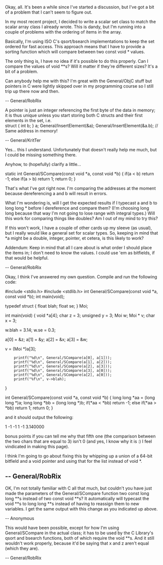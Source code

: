 Okay, all. It's been a while since I've started a discussion, but I've got a bit of a problem that I can't seem to figure out.

In my most recent project, I decided to write a scalar set class to match the scalar array class I already wrote. This is dandy, but I'm running into a couple of problems with the ordering of items in the array.

Basically, I'm using ISO C's qsort/bsearch implementations to keep the set ordered for fast access. This approach means that I have to provide a sorting function which will compare between two const void * values.

The only thing is, I have no idea if it's possible to do this properly. Can I compare the values of void **s? Will it matter if they're different sizes? It's a bit of a problem.

Can anybody help me with this? I'm great with the General/ObjC stuff but pointers in C were lightly skipped over in my programming course so I still trip up there now and then.

-- General/RobRix

A pointer is just an integer referencing the first byte of the data in memory; it is thus unique unless you start storing both C structs and their first elements in the set, i.e.     
struct { int b; } a;
General/InsertElement(&a);
General/InsertElement(&a.b); // Same address in memory!

 -- General/KritTer

Yes... this I understand. Unfortunately that doesn't really help me much, but I could be missing something there.

Anyhow, to (hopefully) clarify a little...

    
static int		General/SCompare(const void *a, const void *b)
{
	if(a < b)
		return -1;
	else if(a > b)
		return 1;
	return 0;
}


That's what I've got right now. I'm comparing the addresses at the moment because dereferencing a and b will result in errors.

What I'm wondering is, will I get the expected results if I typecast a and b to long long * before I dereference and compare them? (I'm choosing long long because that way I'm not going to lose range with integral types.) Will this work for comparing things like doubles? Am I out of my mind to try this?

If this won't work, I have a couple of other cards up my sleeve (as usual), but I really would like a general set for scalar types. So, keeping in mind that *a might be a double, integer, pointer, et cetera, is this likely to work?

Addendum: Keep in mind that all I care about is what order I should place the items in; I don't need to know the values. I could use 'em as bitfields, if that would be helpful.

-- General/RobRix

Okay, I think I've answered my own question. Compile and run the following code:

    
#include <stdio.h>
#include <stdlib.h>
int General/SCompare(const void *a, const void *b);
int main(void);

typedef struct {
float blah;
float se;
} Moi;

int main(void)
{
void *a[4];
char z = 3;
unsigned y = 3;
Moi w;
Moi * v;
char x = 3;

w.blah = 3.14;
w.se = 0.3;

a[0] = &z;
a[1] = &y;
a[2] = &x;
a[3] = &w;

v = (Moi *)a[3];

        printf("%d\n", General/SCompare(a[0], a[1]));
        printf("%d\n", General/SCompare(a[1], a[2]));
        printf("%d\n", General/SCompare(a[2], a[3]));
        printf("%d\n", General/SCompare(a[3], a[0]));
        printf("%d\n", General/SCompare(a[2], a[0]));
        printf("%f\n", v->blah);
}

int             General/SCompare(const void *a, const void *b)
{
        long long *aa = (long long *)a;
        long long *bb = (long long *)b;
        if(*aa < *bb)
                return -1;
        else if(*aa > *bb)
                return 1;
        return 0;
}


and it should output the following:

    
1
-1
-1
1
-1
3.140000


bonus points if you can tell me why that fifth one (the comparison between the two chars that are equal to 3) isn't 0 (and yes, I know why it is :) I feel vindicated in making this page).

I think I'm going to go about fixing this by whipping up a union of a 64-bit bitfield and a void pointer and using that for the list instead of void *.

-- General/RobRix
----
OK, I'm not totally familiar with C all that much, but couldn't you have just made the parameters of the General/SCompare function two const long long **s instead of two const void **s? It automatically will typecast the void **s to long long **s instead of having to reassign them to new variables. I get the same output with this change as you indicated up above.

-- Anonymous

This would have been possible, except for how I'm using General/SCompare in the actual class; it has to be used by the C Library's qsort and bsearch functions, both of which require the void **s. And it still wouldn't work properly, because it'd be saying that x and z aren't equal (which they are).

-- General/RobRix